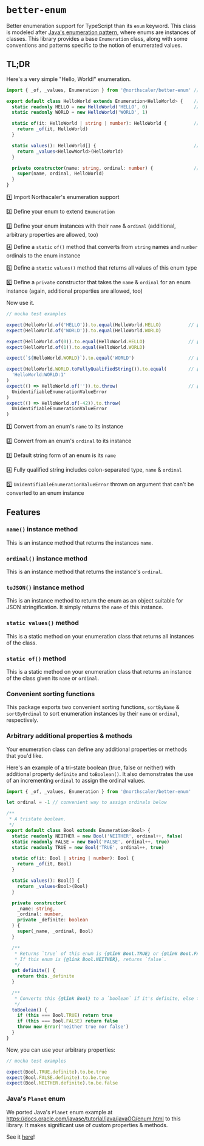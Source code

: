 # `better-enum`

Better enumeration support for TypeScript than its `enum` keyword. This class is modeled
after [Java's enumeration pattern](https://docs.oracle.com/javase/tutorial/java/javaOO/enum.html), where enums are
instances of classes. This library provides a base `Enumeration` class, along with some conventions and patterns
specific to the notion of enumerated values.

## TL;DR

Here's a very simple "Hello, World!" enumeration.

```typescript
import { _of, _values, Enumeration } from '@northscaler/better-enum' // 1️⃣ 

export default class HelloWorld extends Enumeration<HelloWorld> {    // 2️⃣
  static readonly HELLO = new HelloWorld('HELLO', 0)                 // 3️⃣
  static readonly WORLD = new HelloWorld('WORLD', 1)

  static of(it: HelloWorld | string | number): HelloWorld {          // 4️⃣
    return _of(it, HelloWorld)
  }

  static values(): HelloWorld[] {                                    // 5️⃣
    return _values<HellowWorld>(HelloWorld)
  }

  private constructor(name: string, ordinal: number) {               // 6️⃣
    super(name, ordinal, HelloWorld)
  }
}
```

1️⃣ Import Northscaler's enumeration support

2️⃣ Define your enum to extend `Enumeration`

3️⃣ Define your enum instances with their `name` & `ordinal` (additional, arbitrary properties are allowed, too)

4️⃣ Define a `static` `of()` method that converts from `string` names and `number` ordinals to the enum instance

5️⃣ Define a `static` `values()` method that returns all values of this enum type

6️⃣ Define a `private` constructor that takes the `name` & `ordinal` for an enum instance (again, additional properties
are allowed, too)

Now use it.

```typescript
// mocha test examples

expect(HelloWorld.of('HELLO')).to.equal(HelloWorld.HELLO)          // 1️⃣
expect(HelloWorld.of('WORLD')).to.equal(HelloWorld.WORLD)

expect(HelloWorld.of(0)).to.equal(HelloWorld.HELLO)                // 2️⃣
expect(HelloWorld.of(1)).to.equal(HelloWorld.WORLD)

expect(`${HelloWorld.WORLD}`).to.equal('WORLD')                    // 3️⃣

expect(HelloWorld.WORLD.toFullyQualifiedString()).to.equal(        // 4️⃣
  'HelloWorld:WORLD:1'
)
expect(() => HelloWorld.of('')).to.throw(                          // 5️⃣
  UnidentifiableEnumerationValueError
)
expect(() => HelloWorld.of(-42)).to.throw(
  UnidentifiableEnumerationValueError
)
```

1️⃣ Convert from an enum's `name` to its instance

2️⃣ Convert from an enum's `ordinal` to its instance

3️⃣ Default string form of an enum is its `name`

4️⃣ Fully qualified string includes colon-separated type, `name` & `ordinal`

5️⃣  `UnidentifiableEnumerationValueError` thrown on argument that can't be converted to an enum instance

## Features

### `name()` instance method

This is an instance method that returns the instances `name`.

### `ordinal()` instance method

This is an instance method that returns the instance's `ordinal`.

### `toJSON()` instance method

This is an instance method to return the enum as an object suitable for JSON stringification. It simply returns
the `name` of this instance.

### `static values()` method

This is a static method on your enumeration class that returns all instances of the class.

### `static of()` method

This is a static method on your enumeration class that returns an instance of the class given its `name` or `ordinal`.

### Convenient sorting functions

This package exports two convenient sorting functions, `sortByName` & `sortByOrdinal` to sort enumeration instances by
their `name` or `ordinal`, respectively.

### Arbitrary additional properties & methods

Your enumeration class can define any additional properties or methods that you'd like.

Here's an example of a tri-state boolean (true, false or neither) with additional property `definite` and `toBoolean()`.
It also demonstrates the use of an incrementing `ordinal` to assign the ordinal values.

```typescript
import { _of, _values, Enumeration } from '@northscaler/better-enum'

let ordinal = -1 // convenient way to assign ordinals below

/**
 * A tristate boolean.
 */
export default class Bool extends Enumeration<Bool> {
  static readonly NEITHER = new Bool('NEITHER', ordinal++, false)
  static readonly FALSE = new Bool('FALSE', ordinal++, true)
  static readonly TRUE = new Bool('TRUE', ordinal++, true)

  static of(it: Bool | string | number): Bool {
    return _of(it, Bool)
  }

  static values(): Bool[] {
    return _values<Bool>(Bool)
  }

  private constructor(
    _name: string,
    _ordinal: number,
    private _definite: boolean
  ) {
    super(_name, _ordinal, Bool)
  }

  /**
   * Returns `true` of this enum is {@link Bool.TRUE} or {@link Bool.FALSE}.
   * If this enum is {@link Bool.NEITHER}, returns `false`.
   */
  get definite() {
    return this._definite
  }

  /**
   * Converts this {@link Bool} to a `boolean` if it's definite, else throws an `Error`.
   */
  toBoolean() {
    if (this === Bool.TRUE) return true
    if (this === Bool.FALSE) return false
    throw new Error('neither true nor false')
  }
}
```

Now, you can use your arbitrary properties:

```typescript
// mocha test examples

expect(Bool.TRUE.definite).to.be.true
expect(Bool.FALSE.definite).to.be.true
expect(Bool.NEITHER.definite).to.be.false
```

### Java's `Planet` enum

We ported Java's `Planet` enum example at https://docs.oracle.com/javase/tutorial/java/javaOO/enum.html to this library.
It makes significant use of custom properties & methods.

See it [here](./src/test/unit/Planet.ts])!
